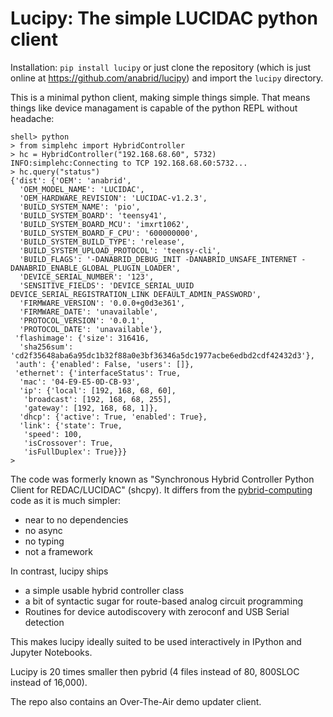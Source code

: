 # Lucipy: The simple LUCIDAC python client

Installation: `pip install lucipy` or just clone the repository (which is just online
at https://github.com/anabrid/lucipy) and import the `lucipy` directory.

This is a minimal python client, making simple things simple. That means things
like device managament is capable of the python REPL without headache:

```
shell> python
> from simplehc import HybridController
> hc = HybridController("192.168.68.60", 5732)
INFO:simplehc:Connecting to TCP 192.168.68.60:5732...
> hc.query("status")
{'dist': {'OEM': 'anabrid',
  'OEM_MODEL_NAME': 'LUCIDAC',
  'OEM_HARDWARE_REVISION': 'LUCIDAC-v1.2.3',
  'BUILD_SYSTEM_NAME': 'pio',
  'BUILD_SYSTEM_BOARD': 'teensy41',
  'BUILD_SYSTEM_BOARD_MCU': 'imxrt1062',
  'BUILD_SYSTEM_BOARD_F_CPU': '600000000',
  'BUILD_SYSTEM_BUILD_TYPE': 'release',
  'BUILD_SYSTEM_UPLOAD_PROTOCOL': 'teensy-cli',
  'BUILD_FLAGS': '-DANABRID_DEBUG_INIT -DANABRID_UNSAFE_INTERNET -DANABRID_ENABLE_GLOBAL_PLUGIN_LOADER',
  'DEVICE_SERIAL_NUMBER': '123',
  'SENSITIVE_FIELDS': 'DEVICE_SERIAL_UUID DEVICE_SERIAL_REGISTRATION_LINK DEFAULT_ADMIN_PASSWORD',
  'FIRMWARE_VERSION': '0.0.0+g0d3e361',
  'FIRMWARE_DATE': 'unavailable',
  'PROTOCOL_VERSION': '0.0.1',
  'PROTOCOL_DATE': 'unavailable'},
 'flashimage': {'size': 316416,
  'sha256sum': 'cd2f35648aba6a95dc1b32f88a0e3bf36346a5dc1977acbe6edbd2cdf42432d3'},
 'auth': {'enabled': False, 'users': []},
 'ethernet': {'interfaceStatus': True,
  'mac': '04-E9-E5-0D-CB-93',
  'ip': {'local': [192, 168, 68, 60],
   'broadcast': [192, 168, 68, 255],
   'gateway': [192, 168, 68, 1]},
  'dhcp': {'active': True, 'enabled': True},
  'link': {'state': True,
   'speed': 100,
   'isCrossover': True,
   'isFullDuplex': True}}}
> 
```

The code was formerly known as "Synchronous Hybrid Controller Python Client for REDAC/LUCIDAC"
(shcpy). It differs from the [pybrid-computing](https://pypi.org/project/pybrid-computing/)
code as it is much simpler:

* near to no dependencies
* no async
* no typing
* not a framework

In contrast, lucipy ships

* a simple usable hybrid controller class
* a bit of syntactic sugar for route-based analog circuit programming
* Routines for device autodiscovery with zeroconf and USB Serial detection

This makes lucipy ideally suited to be used interactively in IPython and Jupyter Notebooks.

Lucipy is 20 times smaller then pybrid (4 files instead of 80,
800SLOC instead of 16,000).

The repo also contains an Over-The-Air demo updater client.
